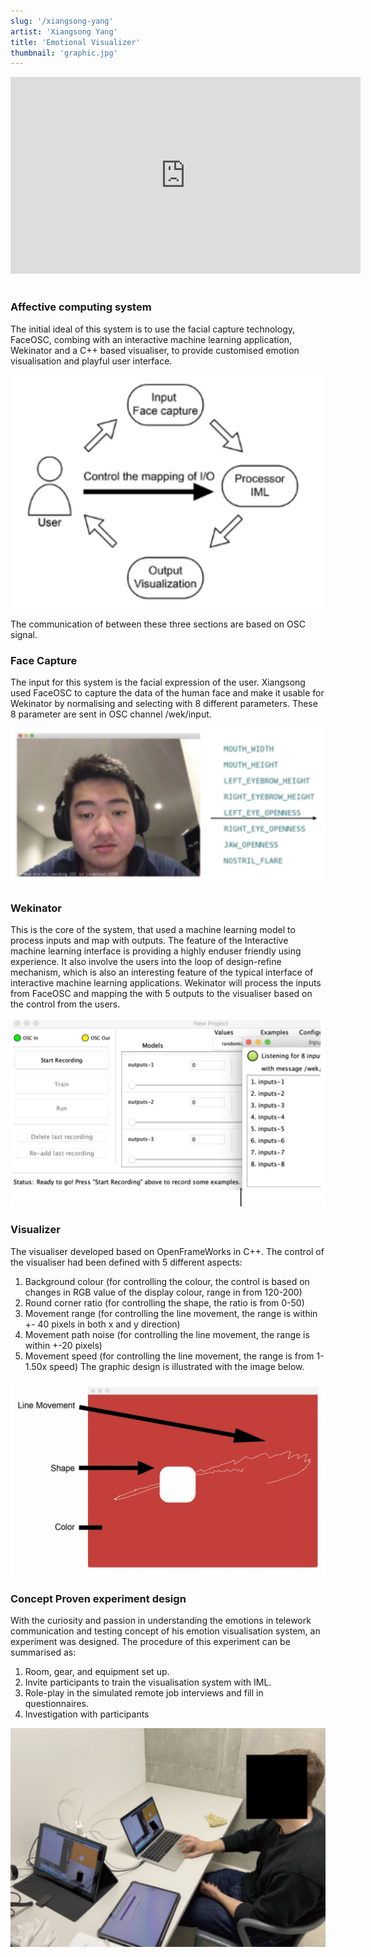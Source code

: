 ```yaml
---
slug: '/xiangsong-yang'
artist: 'Xiangsong Yang'
title: 'Emotional Visualizer'
thumbnail: 'graphic.jpg'
---
```


<div class="iframe-wrapper">
<iframe width="560" height="315" src="https://www.youtube.com/watch?v=ByVcCXy-KTw&t=15s" frameborder="0" allow="accelerometer; autoplay; clipboard-write; encrypted-media; gyroscope; picture-in-picture" allowfullscreen></iframe>
</div>
<br />

### Affective computing system

The initial ideal of this system is to use the facial capture technology, FaceOSC, combing with an
interactive machine learning application, Wekinator and a C++ based visualiser, to provide
customised emotion visualisation and playful user interface.

![System map](system_map.jpg)

The communication of between these three sections are based on OSC signal.

### Face Capture

The input for this system is the facial expression of the user. Xiangsong used FaceOSC to capture
the data of the human face and make it usable for Wekinator by normalising and selecting with 8
different parameters. These 8 parameter are sent in OSC channel /wek/input.

![Input](INPUT.jpg)

### Wekinator

This is the core of the system, that used a machine learning model to process inputs and map
with outputs. The feature of the Interactive machine learning interface is providing a highly enduser friendly using experience. It also involve the users into the loop of design-refine mechanism,
which is also an interesting feature of the typical interface of interactive machine learning
applications.
Wekinator will process the inputs from FaceOSC and mapping the with 5 outputs to the visualiser
based on the control from the users.

![Wekinator interface](wekinator.jpg)

### Visualizer

The visualiser developed based on OpenFrameWorks in C++.
The control of the visualiser had been defined with 5 different aspects:

1. Background colour (for controlling the colour, the control is based on changes in RGB
   value of the display colour, range in from 120-200)
2. Round corner ratio (for controlling the shape, the ratio is from 0-50)
3. Movement range (for controlling the line movement, the range is within +- 40 pixels in
   both x and y direction)
4. Movement path noise (for controlling the line movement, the range is within +-20 pixels)
5. Movement speed (for controlling the line movement, the range is from 1-1.50x speed)
   The graphic design is illustrated with the image below.

![Graphic design](graphic.jpg)

### Concept Proven experiment design

With the curiosity and passion in understanding the emotions in telework communication and
testing concept of his emotion visualisation system, an experiment was designed.
The procedure of this experiment can be summarised as:

1. Room, gear, and equipment set up.
2. Invite participants to train the visualisation system with IML.
3. Role-play in the simulated remote job interviews and fill in questionnaires.
4. Investigation with participants

![Study Setup](setup.jpg)
